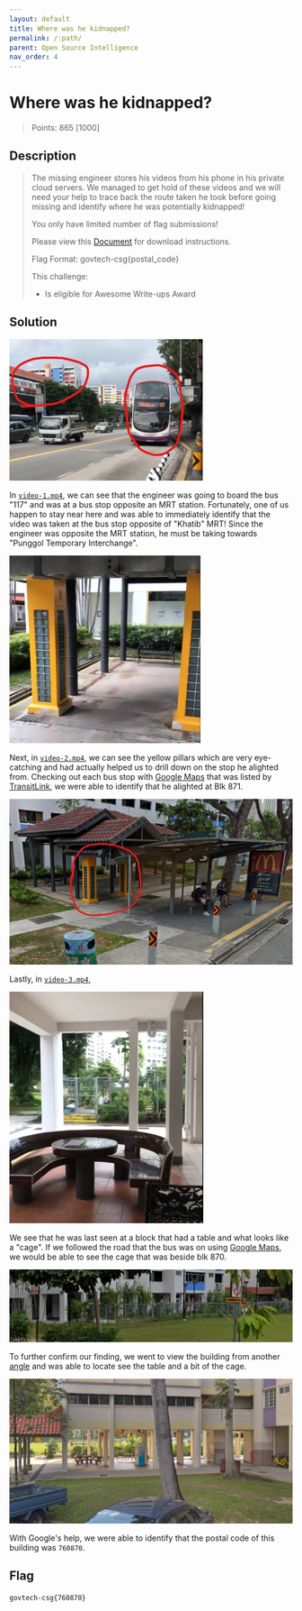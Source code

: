 ```yaml
---
layout: default
title: Where was he kidnapped?
permalink: /:path/
parent: Open Source Intelligence
nav_order: 4
---
```

# Where was he kidnapped?

> Points: 865 [1000]

## Description

> The missing engineer stores his videos from his phone in his private cloud servers. We managed to get hold of these videos and we will need your help to trace back the route taken he took before going missing and identify where he was potentially kidnapped!
>
> You only have limited number of flag submissions!
>
> Please view this [Document](https://docs.google.com/document/d/1GrQ6znlN2Z0tu_uAPAs1qrn6by24I51mq8RIIHmFGDU/edit?usp=sharing) for download instructions.
>
> Flag Format: govtech-csg{postal_code}
>
> This challenge:
> - Is eligible for Awesome Write-ups Award

## Solution

![](bus.png)

In [`video-1.mp4`](video-1.mp4), we can see that the engineer was going to board the bus "117" and was at a bus stop opposite an MRT station. Fortunately, one of us happen to stay near here and was able to immediately identify that the video was taken at the bus stop opposite of "Khatib" MRT! Since the engineer was opposite the MRT station, he must be taking towards "Punggol Temporary Interchange".

![](pillar.png)

Next, in [`video-2.mp4`](video-2.mp4), we can see the yellow pillars which are very eye-catching and had actually helped us to drill down on the stop he alighted from. Checking out each bus stop with [Google Maps](https://www.google.com/maps/@1.412745,103.8377924,3a,75y,25.71h,77.83t/data=!3m6!1e1!3m4!1swMQlBO6IxGYLnPuiC-W8uQ!2e0!7i16384!8i8192) that was listed by [TransitLink](https://www.transitlink.com.sg/eservice/eguide/service_route.php?service=117), we were able to identify that he alighted at Blk 871. 

![](busstop.png)

Lastly, in [`video-3.mp4`](video-3.mp4),

![](table.png)

We see that he was last seen at a block that had a table and what looks like a "cage". If we followed the road that the bus was on using [Google Maps](https://www.google.com/maps/@1.4130383,103.8386528,3a,22.5y,300.08h,89.14t/data=!3m6!1e1!3m4!1sgrB9cf9sPH4fmWu7q5Kwiw!2e0!7i16384!8i8192), we would be able to see the cage that was beside blk 870.

![](870_2.png)

To further confirm our finding, we went to view the building from another [angle](https://www.google.com/maps/@1.4132608,103.8379393,3a,75y,60.09h,84.1t/data=!3m6!1e1!3m4!1seW8RJNGwX2BgTjUi3tyBng!2e0!7i16384!8i8192) and was able to locate see the table and a bit of the cage.

![](870_1.png)

With Google's help, we were able to identify that the postal code of this building was `760870`.


## Flag
`govtech-csg{760870}`